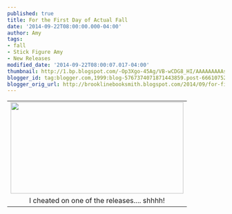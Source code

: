 ```yaml
---
published: true
title: For the First Day of Actual Fall
date: '2014-09-22T08:00:00.000-04:00'
author: Amy
tags:
- fall
- Stick Figure Amy
- New Releases
modified_date: '2014-09-22T08:00:07.017-04:00'
thumbnail: http://1.bp.blogspot.com/-Op3Xgo-45Ag/VB-wCDG8_HI/AAAAAAAAAsI/QWjVKtmzeLI/s72-c/FallAmy.jpg
blogger_id: tag:blogger.com,1999:blog-5767374071871443859.post-6661075213106606507
blogger_orig_url: http://brooklinebooksmith.blogspot.com/2014/09/for-first-day-of-actual-fall.html
---
```


<table align="center" cellpadding="0" cellspacing="0" class="tr-caption-container" style="margin-left: auto; margin-right: auto; text-align: center;"><tbody><tr><td style="text-align: center;"><a href="http://1.bp.blogspot.com/-Op3Xgo-45Ag/VB-wCDG8_HI/AAAAAAAAAsI/QWjVKtmzeLI/s1600/FallAmy.jpg" imageanchor="1" style="margin-left: auto; margin-right: auto;"><img border="0" src="http://1.bp.blogspot.com/-Op3Xgo-45Ag/VB-wCDG8_HI/AAAAAAAAAsI/QWjVKtmzeLI/s1600/FallAmy.jpg" height="212" width="400" /></a></td></tr><tr><td class="tr-caption" style="text-align: center;">I cheated on one of the releases.... shhhh!</td></tr></tbody></table><br />